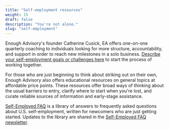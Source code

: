 ```yaml
---
title: "Self-employment resources"
weight: 15
draft: false
description: "You're not alone."
slug: "self-employment"
---
```


Enough Advisory's founder Catherine Cusick, EA offers one-on-one quarterly coaching to individuals looking for more structure, accountability, and support in order to reach new milestones in a solo business. [Describe your self-employment goals or challenges here](https://www.selfemployedfaq.com/consulting) to start the process of working together.

For those who are just beginning to think about striking out on their own, Enough Advisory also offers educational resources on general topics at affordable price points. These resources offer broad ways of thinking about the usual barriers to entry, clarify where to start when you're lost, and curate reliable sources of information and early-stage assistance.

[Self-Employed FAQ](https://www.selfemployedfaq.com) is a library of answers to frequently asked questions about U.S. self-employment, written for newcomers who are just getting started. Updates to the library are shared in the [Self-Employed FAQ newsletter](https://buttondown.email/sefaq?tag=enough).
